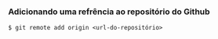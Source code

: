 ### Adicionando uma refrência ao repositório do Github

```
$ git remote add origin <url-do-repositório>
```
